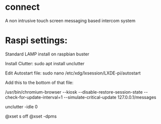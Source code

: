 # connect
A non intrusive touch screen messaging based intercom system

# Raspi settings:
Standard LAMP install on raspbian buster

Install Clutter:
sudo apt install unclutter

Edit Autostart file:
sudo nano /etc/xdg/lxsession/LXDE-pi/autostart

Add this to the bottom of that file:

/usr/bin/chromium-browser --kiosk --disable-restore-session-state --check-for-update-interval=1 --simulate-critical-update 127.0.0.1/messages

unclutter -idle 0

@xset s off
@xset -dpms
